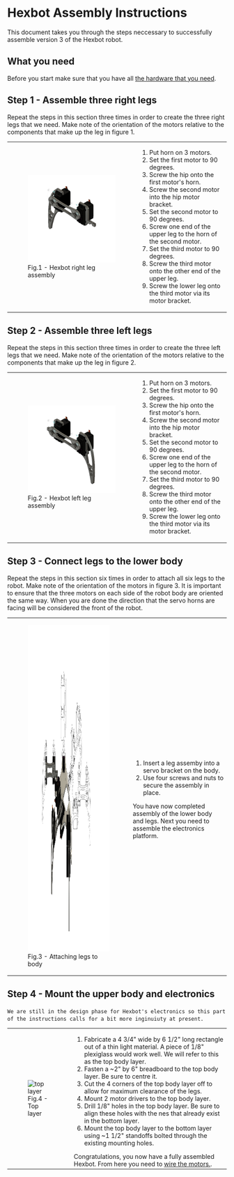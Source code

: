 # Hexbot Assembly Instructions

This document takes you through the steps neccessary to successfully assemble version 3 of the Hexbot robot.

## What you need

Before you start make sure that you have all [the hardware that you need](/doc/hexbotHardware.md).

## Step 1 - Assemble three right legs

Repeat the steps in this section three times in order to create the three right legs that we need. Make note of the orientation of the motors relative to the components that make up the leg in figure 1.

 <table>
  <tr>
    <td align ="left"> 
        <figure>
           <img src="/img/assembledRightLeg v2.png" alt="Right Leg"> </th>
           <figcaption>Fig.1 - Hexbot right leg assembly</figcaption>
        </figure> 
    </td>
    <td align ="left">
       <ol>  
          <li>Put horn on 3 motors.</li>  
          <li>Set the first motor to 90 degrees.</li>  
          <li>Screw the hip onto the first motor's horn.</li>  
          <li>Screw the second motor into the hip motor bracket.</li>  
          <li>Set the second motor to 90 degrees.</li>  
          <li>Screw one end of the upper leg to the horn of the second motor.</li>  
          <li>Set the third motor to 90 degrees.</li>  
          <li>Screw the third motor onto the other end of the upper leg.</li>  
          <li>Screw the lower leg onto the third motor via its motor bracket.</li> 
       </ol>  
    </td>
  </tr>  
</table> 

## Step 2 - Assemble three left legs

Repeat the steps in this section three times in order to create the three left legs that we need. Make note of the orientation of the motors relative to the components that make up the leg in figure 2.

 <table>
  <tr>
    <td align ="left"> 
        <figure>
           <img src="/img/assembledLeftLeg v2.png" alt="Left Leg"> </th>
           <figcaption>Fig.2 - Hexbot left leg assembly</figcaption>
        </figure> 
    </td>
    <td align ="left">
       <ol>  
          <li>Put horn on 3 motors.</li>  
          <li>Set the first motor to 90 degrees.</li>  
          <li>Screw the hip onto the first motor's horn.</li>  
          <li>Screw the second motor into the hip motor bracket.</li>  
          <li>Set the second motor to 90 degrees.</li>  
          <li>Screw one end of the upper leg to the horn of the second motor.</li>  
          <li>Set the third motor to 90 degrees.</li>  
          <li>Screw the third motor onto the other end of the upper leg.</li>  
          <li>Screw the lower leg onto the third motor via its motor bracket.</li> 
       </ol>  
    </td>
  </tr>  
</table> 

## Step 3 - Connect legs to the lower body

Repeat the steps in this section six times in order to attach all six legs to the robot. Make note of the orientation of the motors in figure 3. It is important to ensure that the three motors on each side of the robot body are oriented the same way. When you are done the direction that the servo horns are facing will be considered the front of the robot.

<table>
  <tr>
    <td align ="left"> 
       <figure>
          <img src="/img/hexapodFullAssembly-hybridRenderingWireframe.svg" alt="Full robot assembly" width="750" height="750"> 
          <figcaption>Fig.3 - Attaching legs to body</figcaption>
       </figure> 
    </td>
    <td align ="left">
       <ol>  
          <li>Insert a leg assemby into a servo bracket on the body.</li>  
          <li>Use four screws and nuts to secure the assembly in place.</li>  
       </ol> 
       You have now completed assembly of the lower body and legs. Next you need to assemble the electronics platform.
    </td>
  </tr>  
</table> 

## Step 4 - Mount the upper body and electronics

```We are still in the design phase for Hexbot's electronics so this part of the instructions calls for a bit more inginuiuty at present.```

<table>
  <tr>
    <td align ="left"> 
       <figure>
          <img src="/img/topBodyLayer.jpg" alt="top layer" width="500" height="300"> 
          <figcaption>Fig.4 - Top layer</figcaption>
       </figure> 
    </td>
    <td align ="left">
       <ol>  
          <li>Fabricate a 4 3/4" wide by 6 1/2" long rectangle out of a thin light material. A piece of 1/8" plexiglass would work well. We will refer to this as the top body layer.</li>
        <li>Fasten a ~2" by 6" breadboard to the top body layer. Be sure to centre it.</li> 
        <li>Cut the 4 corners of the top body layer off to allow for maximum clearance of the legs.</li>
        <li>Mount 2 motor drivers to the top body layer.</li>
        <li>Drill 1/8" holes in the top body layer. Be sure to align these holes with the nes that already exist in the bottom layer.</li>
        <li>Mount the top body layer to the bottom layer using ~1 1/2" standoffs bolted through the existing mounting holes.</li>
       </ol> 
       Congratulations, you now have a fully assembled Hexbot. From here you need to <a href="/docs/wireMotors.md">wire the motors.</a>.
    </td>
  </tr>  
</table> 
